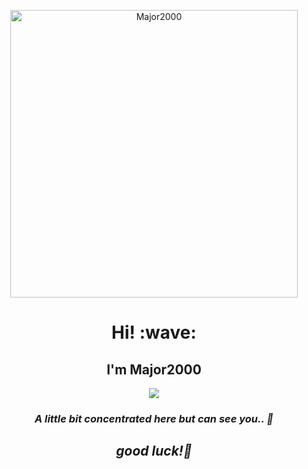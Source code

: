 <p align="center"><a href="https://github.com/Major2000"><img src="./Assets/NUX_Octodex.gif" alt="Major2000" width="460px" height="460px"></a></p>

<h1 align="center">Hi! :wave:</h1>
<h2 align="center">I'm Major2000</h2>

<p align="center">
<img src="https://komarev.com/ghpvc/?username=Major2000&label=VISITORS">
</p>

<h3 align="center"><i>A little bit concentrated here but can see you.. 👀</i></h3>
<p></p>
<h2 align="center"><i>good luck!🌝</i></h2>